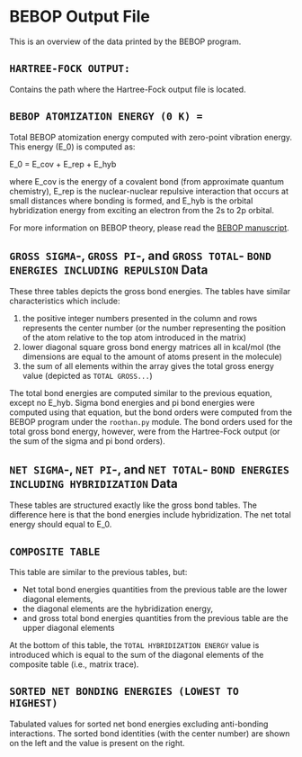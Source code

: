 # BEBOP Output File
This is an overview of the data printed by the BEBOP program.

## ```HARTREE-FOCK OUTPUT:```
Contains the path where the Hartree-Fock output file is located. 

## ```BEBOP ATOMIZATION ENERGY (0 K) = ```
Total BEBOP atomization energy computed with zero-point vibration energy. 
This energy (E_0) is computed as:

E_0 = E_cov + E_rep + E_hyb

where E_cov is the energy of a covalent bond (from approximate quantum chemistry),
E_rep is the nuclear-nuclear repulsive interaction that occurs at small distances 
where bonding is formed, and E_hyb is the orbital hybridization energy from exciting 
an electron from the 2s to 2p orbital.

For more information on BEBOP theory, please read the [BEBOP manuscript](https://chemrxiv.org/engage/chemrxiv/article-details/624dff79855ee54b39e40518).

## ```GROSS SIGMA```-, ```GROSS PI```-, and ```GROSS TOTAL```- ```BOND ENERGIES INCLUDING REPULSION``` Data

These three tables depicts the gross bond energies. The tables have similar characteristics which include:
1. the positive integer numbers presented in the column and rows represents the center number (or the number representing the position of the 
atom relative to the top atom introduced in the matrix)
2. lower diagonal square gross bond energy matrices all in kcal/mol (the dimensions are equal to the amount of atoms present in the molecule)
3. the sum of all elements within the array gives the total gross energy value (depicted as ```TOTAL GROSS...```)

The total bond energies are computed similar to the previous equation, except no E_hyb. Sigma bond energies and pi bond energies were computed
using that equation, but the bond orders were computed from the BEBOP program under the ```roothan.py``` module. The bond orders used for the total 
gross bond energy, however, were from the Hartree-Fock output (or the sum of the sigma and pi bond orders). 

## ```NET SIGMA```-, ```NET PI```-, and ```NET TOTAL```- ```BOND ENERGIES INCLUDING HYBRIDIZATION``` Data

These tables are structured exactly like the gross bond tables. The difference here is that the bond energies include hybridization.
The net total energy should equal to E_0.

## ```COMPOSITE TABLE```
This table are similar to the previous tables, but:
* Net total bond energies quantities from the previous table are the lower diagonal elements,
* the diagonal elements are the hybridization energy,
* and gross total bond energies quantities from the previous table are the upper diagonal elements

At the bottom of this table, the ```TOTAL HYBRIDIZATION ENERGY``` value is introduced which is equal to 
the sum of the diagonal elements of the composite table (i.e., matrix trace). 

## ```SORTED NET BONDING ENERGIES (LOWEST TO HIGHEST)```
Tabulated values for sorted net bond energies excluding anti-bonding interactions. 
The sorted bond identities (with the center number) are shown on the left and the value
is present on the right.
